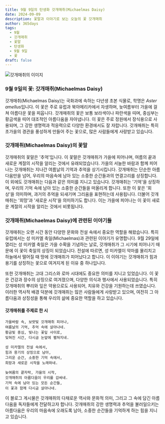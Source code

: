 ```yaml
---
title: 9월 9일의 탄생화 갓개매취(Michaelmas Daisy)
date: 2024-09-09
description: 꽃말과 이야기로 보는 오늘의 꽃 갓개매취
author: 365days
tags:
  - 9월
  - 갓개매취
  - 꽃말
  - 탄생화
  - 9월 9일
  - 꽃
draft: false
---
```



![갓개매취의 이미지](https://cdn.pixabay.com/photo/2020/10/05/17/32/nature-5630214_960_720.jpg#center)


### 9월 9일의 꽃: 갓개매취(Michaelmas Daisy)

갓개매취(Michaelmas Daisy)는 국화과에 속하는 다년생 초본 식물로, 학명은 *Aster amellus*입니다. 이 꽃은 주로 유럽과 북아메리카에서 자생하며, 늦여름부터 가을에 걸쳐 아름다운 꽃을 피웁니다. 갓개매취의 꽃은 보통 보라색이나 파란색을 띠며, 중심부는 황금색을 띠어 대조적인 아름다움을 자아냅니다. 이 꽃은 주로 정원에서 장식용으로 사용되며, 그 강한 생명력과 적응력으로 다양한 환경에서도 잘 자랍니다. 갓개매취는 특히 초가을의 경관을 풍성하게 만들어 주는 꽃으로, 많은 사람들에게 사랑받고 있습니다.

### 갓개매취(Michaelmas Daisy)의 꽃말

갓개매취의 꽃말은 '추억'입니다. 이 꽃말은 갓개매취가 가을에 피어나며, 여름의 끝과 새로운 계절의 시작을 알리는 것에서 유래되었습니다. 가을의 서늘한 바람과 함께 피어나는 갓개매취는 지나간 여름날의 기억과 추억을 상기시킵니다. 갓개매취는 단순한 아름다움만을 넘어, 우리의 마음속에 남아 있는 소중한 순간들과의 연결고리를 상징합니다. 이 외에도 갓개매취는 다음과 같은 의미를 지니고 있습니다. 갓개매취는 '기억'을 상징하며, 우리의 기억 속에 남아 있는 소중한 순간들을 떠올리게 합니다. 또한 이 꽃은 '회상'을 의미하며, 과거의 추억을 되새기며 그리움을 표현하는데 사용됩니다. 더불어 갓개매취는 '희망'과 '새로운 시작'을 의미하기도 합니다. 이는 가을에 피어나는 이 꽃이 새로운 계절의 시작을 알리는 것에서 비롯됩니다.

### 갓개매취(Michaelmas Daisy)에 관련된 이야기들

갓개매취는 오랜 시간 동안 다양한 문화와 전설 속에서 중요한 역할을 해왔습니다. 특히 유럽에서는 성 미카엘 축일(Michaelmas)과 관련된 이야기가 유명합니다. 9월 29일에 열리는 성 미카엘 축일은 가을 수확을 기념하는 날로, 갓개매취가 그 시기에 피어나기 때문에 이 꽃이 축일의 상징이 되었습니다. 전설에 따르면, 성 미카엘이 악마를 물리치고 하늘에서 떨어질 때 땅에 갓개매취가 피어났다고 합니다. 이 이야기는 갓개매취가 힘과 용기를 상징하는 꽃으로 여겨지게 된 이유 중 하나입니다.

또한 갓개매취는 고대 그리스와 로마 시대에도 중요한 의미를 지니고 있었습니다. 이 꽃은 건강과 장수의 상징으로 여겨졌으며, 다양한 의식과 행사에서 사용되었습니다. 특히 갓개매취의 뿌리와 잎은 약용으로도 사용되어, 치유와 건강을 기원하는데 쓰였습니다. 이러한 역사적 배경 덕분에 갓개매취는 많은 사람들에게 사랑받고 있으며, 여전히 그 아름다움과 상징성을 통해 우리의 삶에 중요한 역할을 하고 있습니다.

#### 갓개매취를 주제로 한 시

	가을바람 속, 보랏빛 갓개매취 피어나,
	여름날의 기억, 추억 속에 살아나네.
	황금빛 중심, 빛나는 꽃잎 사이로,
	잊혀진 시간, 다시금 눈앞에 펼쳐지네.
	
	성 미카엘의 전설 속에서,
	힘과 용기의 상징으로 남아,
	그리운 순간, 소중한 기억 속에서,
	희망과 새로운 시작을 노래하네.
	
	늦여름의 끝자락, 가을의 시작,
	갓개매취의 아름다움이 우리를 감싸네.
	기억 속에 남아 있는 모든 순간들,
	이 꽃과 함께 다시금 살아나네.

이 블로그 게시물은 갓개매취의 다채로운 역사와 문화적 의미, 그리고 그 속에 담긴 아름다움을 독자들에게 전달하고자 합니다. 갓개매취의 강한 생명력과 추억을 불러일으키는 아름다움은 우리의 마음속에 오래도록 남아, 소중한 순간들을 기억하게 하는 힘을 지니고 있습니다.

